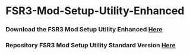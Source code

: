# FSR3-Mod-Setup-Utility-Enhanced
### Download the FSR3 Mod Setup Utility Enhanced [Here](https://sharemods.com/c6bvoqgagj9v/FSR3_v3.11.rar.html)

### Repository FSR3 Mod Setup Utility Standard Version [Here](https://github.com/P4TOLINO06/FSR3.0-Mod-Setup-Utility)
 